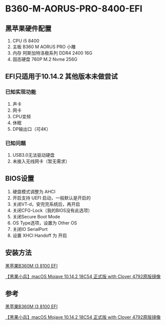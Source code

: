 # B360-M-AORUS-PRO-8400-EFI

## 黑苹果硬件配置
1. CPU i5 8400
2. 主板 B360 M AORUS PRO 小雕
3. 内存 阿斯加特洛极系列 DDR4 2400 16G
4. 固态硬盘 760P M.2 Nvme 256G

## EFI只适用于10.14.2 其他版本未做尝试
### 已知实现功能
1. 声卡
2. 网卡
3. CPU变频
4. 休眠
5. DP输出口（可4K）

### 已知问题 
1. USB3.0无法驱动硬盘
2. 未接入无线网卡（暂无需求）


## BIOS设置
1. 硬盘模式调整为 AHCI
2. 开启支持 UEFI 启动，一般默认是开启的
3. 关闭VT-d，安完完系统后，再开启
4. 关闭CFG-Lock（我的BIOS没有此选项）
5. 关闭Secure Boot Mode
6. OS Type选项，设置为 Other OS
7. 关闭IO SerialPort
8. 设置 XHCI Handoff 为 开启

## 安装方法
[黑苹果B360M I3 8100 EFI](https://blog.csdn.net/flyhorstar/article/details/85242675)

[【黑果小兵】macOS Mojave 10.14.2 18C54 正式版 with Clover 4792原版镜像
](https://blog.daliansky.net/macOS-Mojave-10.14.2-18C54-official-version-with-Clover-4792-original-image.html)

## 参考
[黑苹果B360M I3 8100 EFI](https://blog.csdn.net/flyhorstar/article/details/85242675)

[【黑果小兵】macOS Mojave 10.14.2 18C54 正式版 with Clover 4792原版镜像
](https://blog.daliansky.net/macOS-Mojave-10.14.2-18C54-official-version-with-Clover-4792-original-image.html)